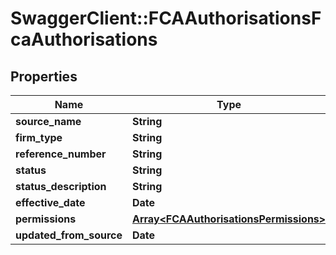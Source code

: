 # SwaggerClient::FCAAuthorisationsFcaAuthorisations

## Properties
Name | Type | Description | Notes
------------ | ------------- | ------------- | -------------
**source_name** | **String** |  | 
**firm_type** | **String** |  | 
**reference_number** | **String** |  | 
**status** | **String** |  | 
**status_description** | **String** |  | 
**effective_date** | **Date** |  | 
**permissions** | [**Array&lt;FCAAuthorisationsPermissions&gt;**](FCAAuthorisationsPermissions.md) |  | 
**updated_from_source** | **Date** |  | 


